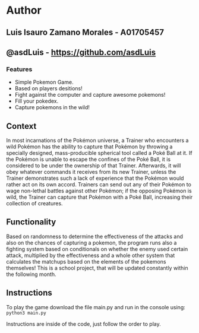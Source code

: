 # Author
## Luis Isauro Zamano Morales - A01705457
## @asdLuis - https://github.com/asdLuis

### Features

- Simple Pokemon Game.
- Based on players desitions!
- Fight against the computer and capture awesome pokemons!
- Fill your pokedex.
- Capture pokemons in the wild!

## Context

In most incarnations of the Pokémon universe, a Trainer who encounters a wild Pokémon has the ability to capture that Pokémon by throwing a specially designed, mass-producible spherical tool called a Poké Ball at it. If the Pokémon is unable to escape the confines of the Poké Ball, it is considered to be under the ownership of that Trainer. Afterwards, it will obey whatever commands it receives from its new Trainer, unless the Trainer demonstrates such a lack of experience that the Pokémon would rather act on its own accord. Trainers can send out any of their Pokémon to wage non-lethal battles against other Pokémon; if the opposing Pokémon is wild, the Trainer can capture that Pokémon with a Poké Ball, increasing their collection of creatures.

## Functionality

Based on randomness to determine the effectiveness of the attacks and also on the chances of capturing a pokemon, the program runs also a fighting system based on conditionals on whether the enemy used certain attack, multiplied by the effectiveness and a whole other system that calculates the matchups based on the elements of the pokemons themselves! This is a school project, that will be updated constantly within the following month.


## Instructions

To play the game download the file main.py and run in the console using:
``python3 main.py``

Instructions are inside of the code, just follow the order to play.
